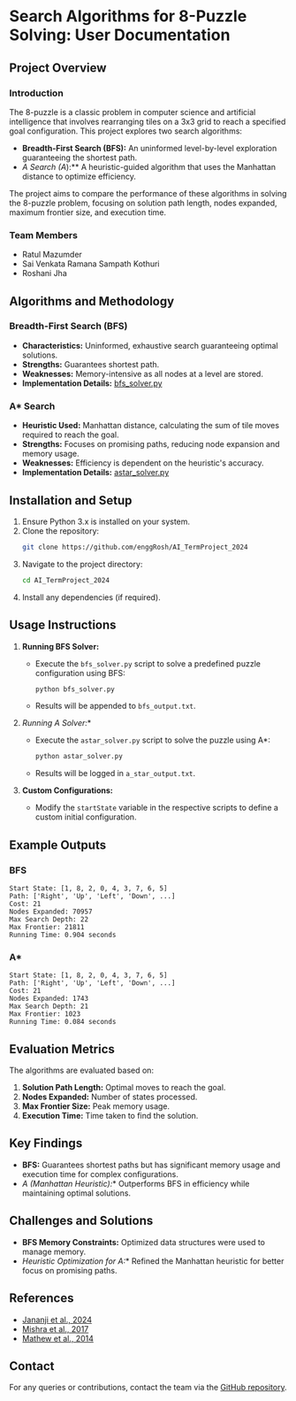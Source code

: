 # Search Algorithms for 8-Puzzle Solving: User Documentation

## Project Overview

### Introduction
The 8-puzzle is a classic problem in computer science and artificial intelligence that involves rearranging tiles on a 3x3 grid to reach a specified goal configuration. This project explores two search algorithms:
- **Breadth-First Search (BFS):** An uninformed level-by-level exploration guaranteeing the shortest path.
- **A* Search (A*):** A heuristic-guided algorithm that uses the Manhattan distance to optimize efficiency.

The project aims to compare the performance of these algorithms in solving the 8-puzzle problem, focusing on solution path length, nodes expanded, maximum frontier size, and execution time.

### Team Members
- Ratul Mazumder
- Sai Venkata Ramana Sampath Kothuri
- Roshani Jha

## Algorithms and Methodology

### Breadth-First Search (BFS)
- **Characteristics:** Uninformed, exhaustive search guaranteeing optimal solutions.
- **Strengths:** Guarantees shortest path.
- **Weaknesses:** Memory-intensive as all nodes at a level are stored.
- **Implementation Details:** [bfs_solver.py](bfs_solver.py)

### A* Search
- **Heuristic Used:** Manhattan distance, calculating the sum of tile moves required to reach the goal.
- **Strengths:** Focuses on promising paths, reducing node expansion and memory usage.
- **Weaknesses:** Efficiency is dependent on the heuristic's accuracy.
- **Implementation Details:** [astar_solver.py](astar_solver.py)

## Installation and Setup

1. Ensure Python 3.x is installed on your system.
2. Clone the repository:
   ```bash
   git clone https://github.com/enggRosh/AI_TermProject_2024
   ```
3. Navigate to the project directory:
   ```bash
   cd AI_TermProject_2024
   ```
4. Install any dependencies (if required).

## Usage Instructions

1. **Running BFS Solver:**
   - Execute the `bfs_solver.py` script to solve a predefined puzzle configuration using BFS:
     ```bash
     python bfs_solver.py
     ```
   - Results will be appended to `bfs_output.txt`.

2. **Running A* Solver:**
   - Execute the `astar_solver.py` script to solve the puzzle using A*:
     ```bash
     python astar_solver.py
     ```
   - Results will be logged in `a_star_output.txt`.

3. **Custom Configurations:**
   - Modify the `startState` variable in the respective scripts to define a custom initial configuration.

## Example Outputs

### BFS
```
Start State: [1, 8, 2, 0, 4, 3, 7, 6, 5]
Path: ['Right', 'Up', 'Left', 'Down', ...]
Cost: 21
Nodes Expanded: 70957
Max Search Depth: 22
Max Frontier: 21811
Running Time: 0.904 seconds
```

### A*
```
Start State: [1, 8, 2, 0, 4, 3, 7, 6, 5]
Path: ['Right', 'Up', 'Left', 'Down', ...]
Cost: 21
Nodes Expanded: 1743
Max Search Depth: 21
Max Frontier: 1023
Running Time: 0.084 seconds
```

## Evaluation Metrics

The algorithms are evaluated based on:
1. **Solution Path Length:** Optimal moves to reach the goal.
2. **Nodes Expanded:** Number of states processed.
3. **Max Frontier Size:** Peak memory usage.
4. **Execution Time:** Time taken to find the solution.

## Key Findings
- **BFS:** Guarantees shortest paths but has significant memory usage and execution time for complex configurations.
- **A* (Manhattan Heuristic):** Outperforms BFS in efficiency while maintaining optimal solutions.

## Challenges and Solutions
- **BFS Memory Constraints:** Optimized data structures were used to manage memory.
- **Heuristic Optimization for A*:** Refined the Manhattan heuristic for better focus on promising paths.

## References
- [Jananji et al., 2024](https://journals.sjp.ac.lk/index.php/vjs/article/view/7494)
- [Mishra et al., 2017](https://ieeexplore.ieee.org/document/8245012)
- [Mathew et al., 2014](https://scholar.google.com/scholar?hl=en&as_sdt=0%2C7&q=Mathew%2C+Kuruvilla%2C+and+Mujahid+Tabassum.+%22Experimental+comparison+of+uninformed+and+heuristic+AI+algorithms+for+N+Puzzle+and+8+Queen+puzzle+solution.%22%C2%A0Int.+J.+Dig.+Inf.+Wireless+Commun.%28IJDIWC%29%C2%A04.1+%282014%29%3A+143-154.&btnG=)

## Contact
For any queries or contributions, contact the team via the [GitHub repository](https://github.com/enggRosh/AI_TermProject_2024).
